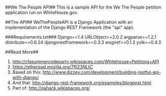 ##We The People API##
This is a sample API for the We The People petition application run on WhiteHouse.gov.

##The API##
WeThePeopleAPI is a Django Application with an implementation of the Django REST Framework (the "api" app). 

###Requirements.txt###
	Django==1.4
	URLObject==2.0.2
	argparse==1.2.1
	distribute==0.6.24
	djangorestframework==0.3.3
	wsgiref==0.1.2
	yolk==0.4.3

##Read More##
1.	http://cfasummercodeparty.wikispaces.com/Whitehouse+Petitions+API
2.	https://etherpad.mozilla.org/7flI23NLtC
3.	Based on this: http://www.dizzey.com/development/building-restful-api-with-django/
4.	And that: http://django-rest-framework.org/examples/blogpost.html
5.	Part of: http://oahack.wikispaces.org/
